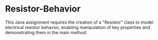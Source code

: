 # Resistor-Behavior
 This Java assignment requires the creation of a "Resistor" class to model electrical resistor behavior, enabling manipulation of key properties and demonstrating them in the main method.
